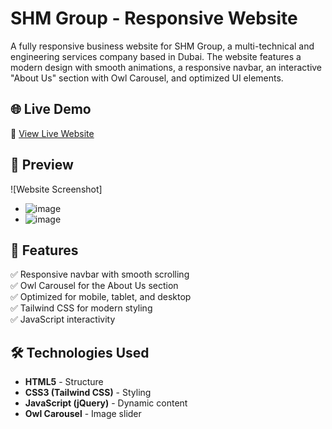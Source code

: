 # SHM Group - Responsive Website

A fully responsive business website for SHM Group, a multi-technical and engineering services company based in Dubai. The website features a modern design with smooth animations, a responsive navbar, an interactive "About Us" section with Owl Carousel, and optimized UI elements.

## 🌐 Live Demo
🔗 [View Live Website]([https://your-live-link-here.com](https://bakar8440.github.io/SHM_Group_project/)) 

## 📸 Preview
![Website Screenshot]
* ![image](https://github.com/user-attachments/assets/e9fbce98-2426-42a1-a8b8-e7cdda0015f2)
* ![image](https://github.com/user-attachments/assets/0f9a0919-2751-4c85-b48c-be1b37f22ea3)



## 🚀 Features
✅ Responsive navbar with smooth scrolling  
✅ Owl Carousel for the About Us section  
✅ Optimized for mobile, tablet, and desktop  
✅ Tailwind CSS for modern styling  
✅ JavaScript interactivity  

## 🛠️ Technologies Used
- **HTML5** - Structure  
- **CSS3 (Tailwind CSS)** - Styling  
- **JavaScript (jQuery)** - Dynamic content  
- **Owl Carousel** - Image slider  
